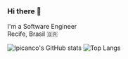 ### Hi there 👋

I'm a Software Engineer<br/>
Recife, Brasil 🇧🇷

![lpicanco's GitHub stats](https://github-readme-stats.vercel.app/api?username=renatodinizc&count_private=true&show_icons=true&theme=nightowl)
![Top Langs](https://github-readme-stats.vercel.app/api/top-langs/?username=renatodinizc&langs_count=8&layout=compact&theme=nightowl&hide=HTML,Jupyter+Notebook,CSS&exclude_repo=grails,stackoverflow-java-sdk,github-readme-stats,github-readme-stats-site,nostr-relay-registry,nostr-gateway,swagger-ui)


<!--
**renatodinizc/renatodinizc** is a ✨ _special_ ✨ repository because its `README.md` (this file) appears on your GitHub profile.

Here are some ideas to get you started:

- 🔭 I’m currently working on ...
- 🌱 I’m currently learning ...
- 👯 I’m looking to collaborate on ...
- 🤔 I’m looking for help with ...
- 💬 Ask me about ...
- 📫 How to reach me: ...
- 😄 Pronouns: ...
- ⚡ Fun fact: ...
-->
